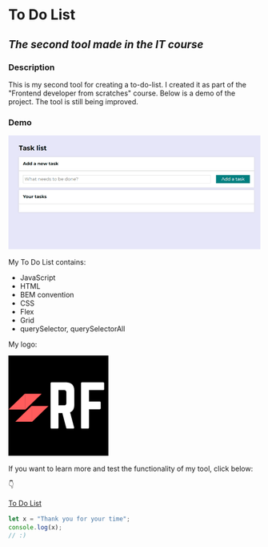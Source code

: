 # **To Do List**

## *The second tool made in the IT course*


### Description

This is my second tool for creating a to-do-list. I created it as part of the "Frontend developer from scratches" course. Below is a demo of the project. The tool is still being improved.

### Demo

![To Do List](https://github.com/RobFyd/To-Do-List/blob/main/gif/todolist.gif?raw=true)

My To Do List contains:

- JavaScript
- HTML
- BEM convention
- CSS
- Flex
- Grid
- querySelector, querySelectorAll

My logo:

![LOGO](https://github.com/RobFyd/BMI-Calculator/blob/main/fotos/RFLogo.png?raw=true)

If you want to learn more and test the functionality of my tool, click below:

👇

[To Do List](https://robfyd.github.io/To-Do-List/)


```javascript
let x = "Thank you for your time";
console.log(x);
// :)
```

